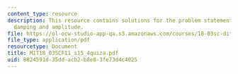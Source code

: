 ```yaml
---
content_type: resource
description: This resource contains solutions for the problem statements related to
  damping and amplitude.
file: https://ol-ocw-studio-app-qa.s3.amazonaws.com/courses/18-03sc-differential-equations-fall-2011/8824591d35ddacb2b8e83fe73d4c4025_MIT18_03SCF11_s15_4quiza.pdf
file_type: application/pdf
resourcetype: Document
title: MIT18_03SCF11_s15_4quiza.pdf
uid: 8824591d-35dd-acb2-b8e8-3fe73d4c4025
---
```

